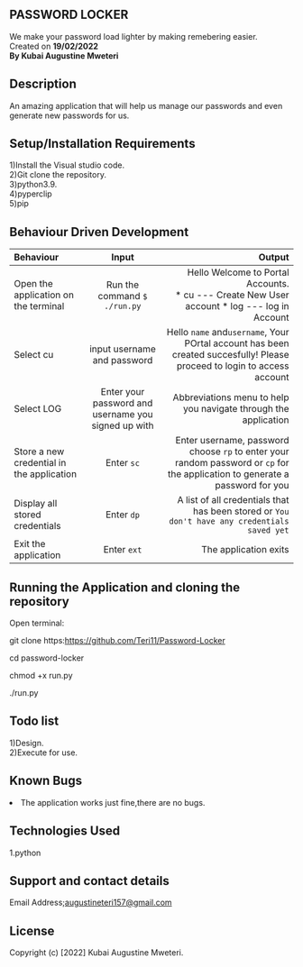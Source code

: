 ## PASSWORD LOCKER
We make your password load lighter by making remebering easier.<br>Created on <strong>19/02/2022</strong><br>
<strong>By Kubai Augustine Mweteri</strong>

## Description
 An amazing application that will help us manage our passwords and even generate new passwords for us.

 ## Setup/Installation Requirements
1)Install the Visual studio code.<br>2)Git clone the repository.<br>3)python3.9.<br>4)pyperclip<br>5)pip


## Behaviour Driven Development
| Behaviour | Input | Output |
| :---------------- | :---------------: | ------------------: |
|Open the application on the terminal | Run the command ```$ ./run.py```|Hello Welcome to Portal Accounts. <br>* cu ---  Create New User account * log ---  log in Account |
|Select  cu| input username and password| Hello ```name``` and```username```, Your POrtal account has been created succesfully! Please proceed to login to access account|
|Select LOG  | Enter your password and username you signed up with| Abbreviations menu to help you navigate through the application|
|Store a new credential in the application| Enter ```sc```|Enter username, password<br>choose ```rp``` to enter your random  password or ```cp``` for the application to generate a password for you |
|Display all stored credentials | Enter ```dp```|A list of all credentials that has been stored or ```You don't have any credentials saved yet``` 
|Exit the application| Enter ```ext```| The application exits|

## Running the Application and cloning the repository
Open terminal:

git clone https:https://github.com/Teri11/Password-Locker

cd password-locker

chmod +x run.py

./run.py


## Todo list
1)Design.<br>2)Execute for use.

## Known Bugs
<li>The application works just fine,there are no bugs.</li>

## Technologies Used
1.python

## Support and contact details
Email Address;augustineteri157@gmail.com

## License
Copyright (c) [2022] Kubai Augustine Mweteri.
